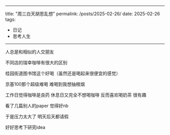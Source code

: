 
---
title: "周三白天胡思乱想"
permalink: /posts/2025-02-26/
date: 2025-02-26
tags:
  - 日记
  - 思考人生
---

人总是和相似的人交朋友

不同店的瑞幸咖啡有很大的区别

桂园街道图书馆这个好喝（虽然还是喝起来很便宜的感觉） 

京基100那个超级难喝 难喝到我想抽根烟

工作日觉得咖啡是良药 休息日又完全不想喝咖啡 反而喜欢喝奶茶 很有趣

看了几篇别人的paper 觉得好nb

于是压力太大了 明天后天都请假 

好好思考下研究idea
